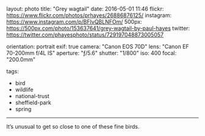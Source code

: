 layout: photo
title: "Grey wagtail"
date: 2016-05-01 11:46
flickr: https://www.flickr.com/photos/prhayes/26886876125/
instagram: https://www.instagram.com/p/BFIvQBLNFOm/
500px: https://500px.com/photo/153637641/grey-wagtail-by-paul-hayes
twitter: https://twitter.com/phayesphoto/status/729197048873005057

orientation: portrait
exif: true
camera: "Canon EOS 70D"
lens: "Canon EF 70-200mm f/4L IS"
aperture: "ƒ/5.6"
shutter: "1/800"
iso: 400
focal: "200.0mm"

tags:
  - bird
  - wildlife
  - national-trust
  - sheffield-park
  - spring
---

It’s unusual to get so close to one of these fine birds.
